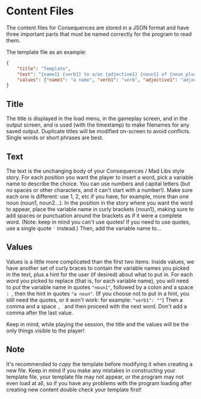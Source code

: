 # Content Files

The content files for Consequences are stored in a JSON format and have three
important parts that must be named correctly for the program to read them.

The template file as an example:

```json
{
    "title": "Template",
    "text": "{name1} {verb1} to a/an {adjective1} {noun1} of {noun_plural1}.",
    "values": {"name1": "a name", "verb1": "verb", "adjective1": "adjective", "noun1": "noun", "noun_plural1": "plural noun"}
}
```

## Title

The title is displayed in the load menu, in the gameplay screen, and in the
output screen, and is used (with the timestamp) to make filenames for any saved
output. Duplicate titles will be modified on-screen to avoid conflicts. Single
words or short phrases are best.

## Text

The text is the unchanging body of your Consequences / Mad Libs style story. For
each position you want the player to insert a word, pick a variable name to
describe the choice. You can use numbers and capital letters (but no spaces or
other characters, and it can't start with a number!). Make sure each one is
different: use 1, 2, etc if you have, for example, more than one noun (noun1,
noun2...). In the position in the story where you want the word to appear, place
the variable name in curly brackets {noun1}, making sure to add spaces or
punctuation around the brackets as if it were a complete word. (Note: keep in
mind you can't use quotes! If you need to use quotes, use a single quote `'`
instead.) Then, add the variable name to...

## Values

Values is a little more complicated than the first two items. Inside values, we
have another set of curly braces to contain the variable names you picked in the
text, plus a hint for the user (if desired) about what to put in. For each word
you picked to replace (that is, for each variable name), you will need to put
the variable name in quotes `"noun1"`, followed by a colon and a space `: `,
then the hint in quotes `"a noun"`. (If you choose not to put in a hint, you
still need the quotes, or it won't work: for example: `"verb1": ""`) Then a
comma and a space `, ` and then proceed with the next word. Don't add a comma
after the last value.

Keep in mind, while playing the session, the title and the values will be the
only things visible to the player!

## Note

It's recommended to *copy* the template before modifying it when creating a new
file. Keep in mind if you make any mistakes in constructing your template file,
your template file may not appear, or the program may not even load at all, so
if you have any problems with the program loading after creating new content
double check your template first!
